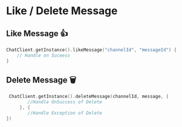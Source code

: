 # Like / Delete Message

## Like Message 👍

```kotlin
ChatClient.getInstance().likeMessage("channelId", "messageId") {
    // Handle on Suceess
}
```

## Delete Message 🗑️

```kotlin
 ChatClient.getInstance().deleteMessage(channelId, message, {
        //Handle OnSuccess of Delete
     }, {
        //Handle Exception of Delete
})
```
